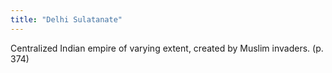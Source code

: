 ```yaml
---
title: "Delhi Sulatanate"
---
```

Centralized Indian empire of varying extent, created by Muslim invaders. (p. 374)

